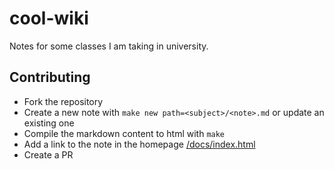 # cool-wiki

Notes for some classes I am taking in university.

## Contributing

- Fork the repository
- Create a new note with `make new path=<subject>/<note>.md` or update an existing one
- Compile the markdown content to html with `make`
- Add a link to the note in the homepage [/docs/index.html](/docs/index.html)
- Create a PR
